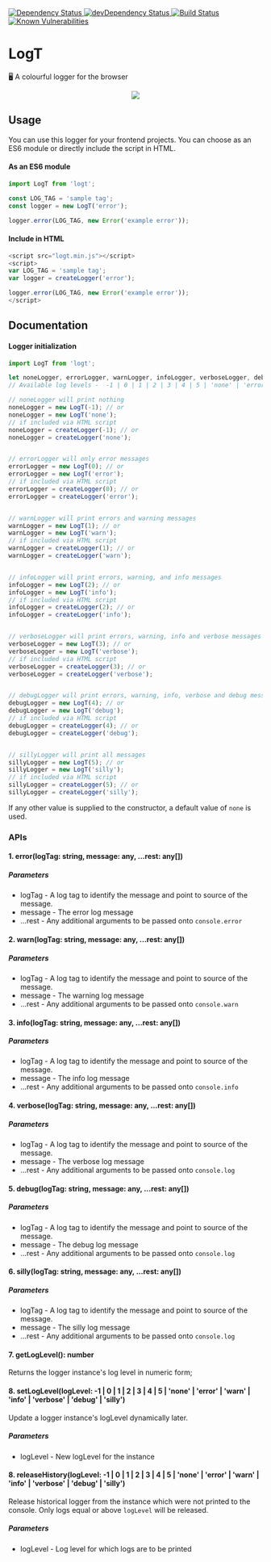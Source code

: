 <!-- Dependency Status -->
<a href="https://david-dm.org/sidhantpanda/logt">
  <img src="https://david-dm.org/sidhantpanda/logt.svg" alt="Dependency Status" />
</a>
<!-- devDependency Status -->
<a href="https://david-dm.org/sidhantpanda/logt#info=devDependencies">
  <img src="https://david-dm.org/sidhantpanda/logt/dev-status.svg" alt="devDependency Status" />
</a>
<a href="https://travis-ci.org/sidhantpanda/logt">
  <img src="https://travis-ci.org/sidhantpanda/logt.svg?branch=master" alt="Build Status" />
</a>
<a href="https://snyk.io//test/github/sidhantpanda/logt?targetFile=package.json">
  <img src="https://snyk.io//test/github/sidhantpanda/logt/badge.svg?targetFile=package.json" alt="Known Vulnerabilities" data-canonical-src="https://snyk.io//test/github/sidhantpanda/logt?targetFile=package.json" style="max-width:100%;">
</a>

# LogT

🖥️ A colourful logger for the browser

<p align="center">
  <img src="https://i.imgur.com/efMwTMd.png" />
</p>

## Usage

You can use this logger for your frontend projects. You can choose as an ES6 module or directly include the script in HTML.

#### As an ES6 module
```typescript
import LogT from 'logt';

const LOG_TAG = 'sample tag';
const logger = new LogT('error');

logger.error(LOG_TAG, new Error('example error'));
```

#### Include in HTML
```javascript
<script src="logt.min.js"></script>
<script>
var LOG_TAG = 'sample tag';
var logger = createLogger('error');

logger.error(LOG_TAG, new Error('example error'));
</script>
```

## Documentation

#### Logger initialization
```typescript
import LogT from 'logt';

let noneLogger, errorLogger, warnLogger, infoLogger, verboseLogger, debugLogger, sillyLogger;
// Available log levels -  -1 | 0 | 1 | 2 | 3 | 4 | 5 | 'none' | 'error' | 'warn' | 'info' | 'verbose' | 'debug' | 'silly';

// noneLogger will print nothing
noneLogger = new LogT(-1); // or
noneLogger = new LogT('none');
// if included via HTML script
noneLogger = createLogger(-1); // or
noneLogger = createLogger('none');


// errorLogger will only error messages
errorLogger = new LogT(0); // or
errorLogger = new LogT('error');
// if included via HTML script
errorLogger = createLogger(0); // or
errorLogger = createLogger('error');


// warnLogger will print errors and warning messages
warnLogger = new LogT(1); // or
warnLogger = new LogT('warn');
// if included via HTML script
warnLogger = createLogger(1); // or
warnLogger = createLogger('warn');


// infoLogger will print errors, warning, and info messages
infoLogger = new LogT(2); // or
infoLogger = new LogT('info');
// if included via HTML script
infoLogger = createLogger(2); // or
infoLogger = createLogger('info');


// verboseLogger will print errors, warning, info and verbose messages
verboseLogger = new LogT(3); // or
verboseLogger = new LogT('verbose');
// if included via HTML script
verboseLogger = createLogger(3); // or
verboseLogger = createLogger('verbose');


// debugLogger will print errors, warning, info, verbose and debug messages
debugLogger = new LogT(4); // or
debugLogger = new LogT('debug');
// if included via HTML script
debugLogger = createLogger(4); // or
debugLogger = createLogger('debug');


// sillyLogger will print all messages
sillyLogger = new LogT(5); // or
sillyLogger = new LogT('silly');
// if included via HTML script
sillyLogger = createLogger(5); // or
sillyLogger = createLogger('silly');
```
If any other value is supplied to the constructor, a default value of `none` is used.

### APIs

#### 1. error(logTag: string, message: any, ...rest: any[])

##### Parameters
* logTag - A log tag to identify the message and point to source of the message.
* message - The error log message
* ...rest - Any additional arguments to be passed onto `console.error`

#### 2. warn(logTag: string, message: any, ...rest: any[])

##### Parameters
* logTag - A log tag to identify the message and point to source of the message.
* message - The warning log message
* ...rest - Any additional arguments to be passed onto `console.warn`

#### 3. info(logTag: string, message: any, ...rest: any[])

##### Parameters
* logTag - A log tag to identify the message and point to source of the message.
* message - The info log message
* ...rest - Any additional arguments to be passed onto `console.info`

#### 4. verbose(logTag: string, message: any, ...rest: any[])

##### Parameters
* logTag - A log tag to identify the message and point to source of the message.
* message - The verbose log message
* ...rest - Any additional arguments to be passed onto `console.log`

#### 5. debug(logTag: string, message: any, ...rest: any[])

##### Parameters
* logTag - A log tag to identify the message and point to source of the message.
* message - The debug log message
* ...rest - Any additional arguments to be passed onto `console.log`

#### 6. silly(logTag: string, message: any, ...rest: any[])

##### Parameters
* logTag - A log tag to identify the message and point to source of the message.
* message - The silly log message
* ...rest - Any additional arguments to be passed onto `console.log`

#### 7. getLogLevel(): number

Returns the logger instance's log level in numeric form;

#### 8. setLogLevel(logLevel: -1 | 0 | 1 | 2 | 3 | 4 | 5 | 'none' | 'error' | 'warn' | 'info' | 'verbose' | 'debug' | 'silly')

Update a logger instance's logLevel dynamically later.
##### Parameters
* logLevel - New logLevel for the instance 

#### 8. releaseHistory(logLevel: -1 | 0 | 1 | 2 | 3 | 4 | 5 | 'none' | 'error' | 'warn' | 'info' | 'verbose' | 'debug' | 'silly')

Release historical logger from the instance which were not printed to the console. Only logs equal or above `logLevel` will be released.
##### Parameters
* logLevel - Log level for which logs are to be printed
 
